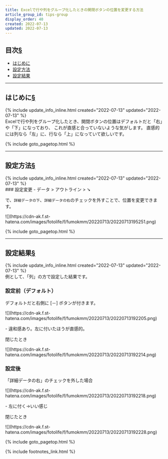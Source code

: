 ```yaml
---
title: Excelで行や列をグループ化したときの開閉ボタンの位置を変更する方法
article_group_id: tips-group
display_order: 40
created: 2022-07-13
updated: 2022-07-13
---
```


## <a name="index">目次</a><a class="heading-anchor-permalink" href="#目次">§</a>

<ul id="index_ul">
<li><a href="#はじめに">はじめに</a></li>
<li><a href="#設定方法">設定方法</a></li>
<li><a href="#設定結果">設定結果</a></li>
</ul>

* * *
## <a name="はじめに">はじめに</a><a class="heading-anchor-permalink" href="#はじめに">§</a>
<div class="chapter-updated">{% include update_info_inline.html created="2022-07-13" updated="2022-07-13" %}</div>
Excelで行や列をグループ化したとき、開閉ボタンの位置はデフォルトだと「右」や「下」になっており、  
これが直感と合っていないような気がします。  
直感的には列なら「左」に、行なら「上」になっていて欲しいです。

{% include goto_pagetop.html %}

* * *
## <a name="設定方法">設定方法</a><a class="heading-anchor-permalink" href="#設定方法">§</a>
<div class="chapter-updated">{% include update_info_inline.html created="2022-07-13" updated="2022-07-13" %}</div>
### 設定変更
- データ > アウトライン > ➘

で、`詳細データの下`、`詳細データの右`のチェックを外すことで、位置を変更できます。

<p class="center size-6" markdown="span">
![](https://cdn-ak.f.st-hatena.com/images/fotolife/f/fumokmm/20220713/20220713195251.png)
</p>

{% include goto_pagetop.html %}

* * *
## <a name="設定結果">設定結果</a><a class="heading-anchor-permalink" href="#設定結果">§</a>
<div class="chapter-updated">{% include update_info_inline.html created="2022-07-13" updated="2022-07-13" %}</div>
例として、「列」の方で設定した結果です。

### 設定前（デフォルト）
デフォルトだと右側に [－] ボタンが付きます。
<p class="center size-10" markdown="span">
![](https://cdn-ak.f.st-hatena.com/images/fotolife/f/fumokmm/20220713/20220713192205.png)
</p>
- 違和感あり。左に付いたほうが直感的。

閉じたとき
<p class="center size-8" markdown="span">
![](https://cdn-ak.f.st-hatena.com/images/fotolife/f/fumokmm/20220713/20220713192214.png)
</p>

### 設定後
「詳細データの右」のチェックを外した場合
<p class="center size-10" markdown="span">
![](https://cdn-ak.f.st-hatena.com/images/fotolife/f/fumokmm/20220713/20220713192218.png)
</p>
- 左に付く→いい感じ

閉じたとき
<p class="center size-8" markdown="span">
![](https://cdn-ak.f.st-hatena.com/images/fotolife/f/fumokmm/20220713/20220713192228.png)
</p>







{% include goto_pagetop.html %}

{% include footnotes_link.html %}
